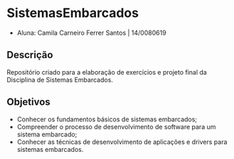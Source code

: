 # SistemasEmbarcados

* Aluna: Camila Carneiro Ferrer Santos | 14/0080619

## Descrição

Repositório criado para a elaboração de exercícios e projeto final da Disciplina de Sistemas Embarcados.

## Objetivos

- Conhecer os fundamentos básicos de sistemas embarcados;
- Compreender o processo de desenvolvimento de software para um sistema embarcado;
- Conhecer as técnicas de desenvolvimento de aplicações e drivers para sistemas embarcados.
